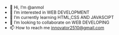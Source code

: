 - 👋 Hi, I’m @anmol
- 👀 I’m interested in WEB DEVELOPMENT
- 🌱 I’m currently learning HTML,CSS AND JAVASCIPT
- 💞️ I’m looking to collaborate on WEB DEVELOPING
- 📫 How to reach me
  innovator2510@gmail.com

<!---
anmol-sarin-25/anmol-sarin-25 is a ✨ special ✨ repository because its `README.md` (this file) appears on your GitHub profile.
You can click the Preview link to take a look at your changes.
--->
